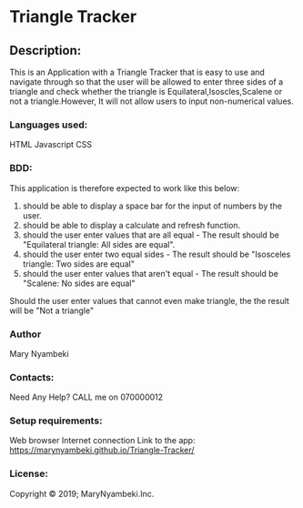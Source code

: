 # Triangle Tracker

## Description:
This is an Application with a Triangle Tracker that is easy to use and navigate through so that the user will be allowed to enter three sides of a triangle and check whether the triangle is Equilateral,Isoscles,Scalene or not a triangle.However, It will not allow users to input non-numerical values.


### Languages used:
HTML
Javascript
CSS

### BDD:
This application is therefore expected to work like this below:

1. should be able to display a space bar for the input of numbers by the user.
2. should be able to display a calculate and  refresh function.
3. should the user enter values that are all equal - The result should be "Equilateral triangle: All sides are equal".
4. should the user enter two equal sides - The result should be "Isosceles triangle: Two sides are equal"
5. should the user enter values that aren't equal - The result should be "Scalene: No sides are equal"

Should the user enter values that cannot even make triangle, the the result will be "Not a triangle"

### Author
Mary Nyambeki

### Contacts:
Need Any Help?
CALL me on 070000012

### Setup requirements:
Web browser
Internet connection
Link to the app:
 https://marynyambeki.github.io/Triangle-Tracker/

### License:
Copyright © 2019; MaryNyambeki.Inc.
